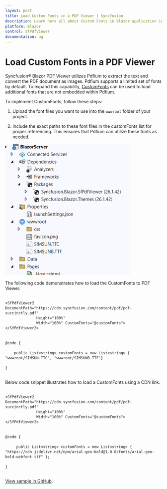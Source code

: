 ```yaml
---
layout: post
title: Load Custom Fonts in a PDF Viewer | Syncfusion
description: Learn here all about Custom Fonts in Blazor application in Syncfusion Blazor SfPdfViewer component and more.
platform: Blazor
control: SfPdfViewer
documentation: ug
---
```


# Load Custom Fonts in a PDF Viewer

Syncfusion&reg; Blazor PDF Viewer utilizes Pdfium to extract the text and convert the PDF document as images. Pdfium supports a limited set of fonts by default. To expand this capability, [CustomFonts](https://help.syncfusion.com/cr/blazor/Syncfusion.Blazor.SfPdfViewer.PdfViewerBase.html#Syncfusion_Blazor_SfPdfViewer_PdfViewerBase_CustomFonts) can be used to load additional fonts that are not embedded within Pdfium.

To implement CustomFonts, follow these steps: 

1. Upload the font files you want to use into the `wwwroot` folder of your project.
   
2. Include the exact paths to these font files in the customFonts list for proper referencing. This ensures that Pdfium can utilize these fonts as needed.

![CustomFonts in Blazor PDFViewer](../../pdfviewer/images/customfont-files.png)

The following code demonstrates how to load the CustomFonts to PDF Viewer.

```cshtml

<SfPdfViewer2 DocumentPath="https://cdn.syncfusion.com/content/pdf/pdf-succinctly.pdf"
              Height="100%"
              Width="100%" CustomFonts="@customFonts">
</SfPdfViewer2>
 

@code {

    public List<string> customFonts = new List<string> { "wwwroot/SIMSUN.TTC", "wwwroot/SIMSUNB.TTF"}

}
    
```
Below code snippet illustrates how to load a CustomFonts using a CDN link.

```cshtml

<SfPdfViewer2 DocumentPath="https://cdn.syncfusion.com/content/pdf/pdf-succinctly.pdf"
              Height="100%"
              Width="100%" CustomFonts="@customFonts">
</SfPdfViewer2>
 

@code {

     public List<string> customFonts = new List<string> { "https://cdn.jsdelivr.net/npm/arial-geo-bold@1.0.0/fonts/arial-geo-bold-webfont.ttf" };

}
    
```
[View sample in GitHub](https://github.com/SyncfusionExamples/blazor-pdf-viewer-examples/tree/master/Load%20and%20Save/Load%20custom%20fonts%20in%20PDF%20document).
